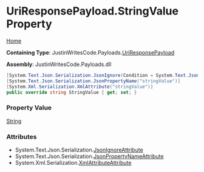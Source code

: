 # UriResponsePayload\.StringValue Property

[Home](../../../README.md)

**Containing Type**: JustinWritesCode\.Payloads\.[UriResponsePayload](../README.md)

**Assembly**: JustinWritesCode\.Payloads\.dll

```csharp
[System.Text.Json.Serialization.JsonIgnore(Condition = System.Text.Json.Serialization.JsonIgnoreCondition.WhenWritingNull)]
[System.Text.Json.Serialization.JsonPropertyName("stringValue")]
[System.Xml.Serialization.XmlAttribute("stringValue")]
public override string StringValue { get; set; }
```

### Property Value

[String](https://docs.microsoft.com/en-us/dotnet/api/system.string)

### Attributes

* System\.Text\.Json\.Serialization\.[JsonIgnoreAttribute](https://docs.microsoft.com/en-us/dotnet/api/system.text.json.serialization.jsonignoreattribute)
* System\.Text\.Json\.Serialization\.[JsonPropertyNameAttribute](https://docs.microsoft.com/en-us/dotnet/api/system.text.json.serialization.jsonpropertynameattribute)
* System\.Xml\.Serialization\.[XmlAttributeAttribute](https://docs.microsoft.com/en-us/dotnet/api/system.xml.serialization.xmlattributeattribute)

